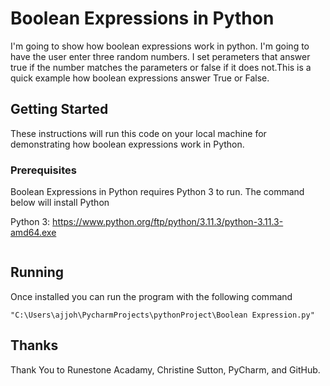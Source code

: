 # Boolean Expressions in Python
I'm going to show how boolean expressions work in python. I'm going to have the user enter three random numbers. I set perameters that answer true if the number matches the parameters or false if it does not.This is a quick example how boolean expressions answer True or False.


## Getting Started

These instructions will run this code on your local machine for demonstrating how boolean expressions work in Python.

### Prerequisites

Boolean Expressions in Python requires Python 3 to run. The command below will install Python

Python 3: https://www.python.org/ftp/python/3.11.3/python-3.11.3-amd64.exe

```
```

## Running
Once installed you can run the program with the following command

```
"C:\Users\ajjoh\PycharmProjects\pythonProject\Boolean Expression.py"
```



## Thanks
Thank You to Runestone Acadamy, Christine Sutton, PyCharm, and GitHub.
